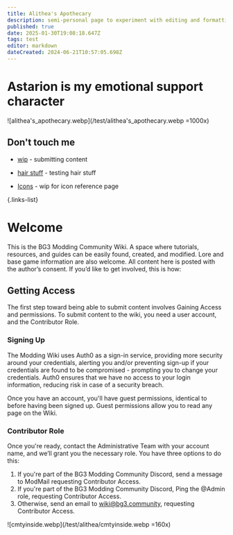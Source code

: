 ```yaml
---
title: Alithea's Apothecary
description: semi-personal page to experiment with editing and formatting without affecting the main content of the wiki
published: true
date: 2025-01-30T19:08:18.647Z
tags: test
editor: markdown
dateCreated: 2024-06-21T10:57:05.698Z
---
```


# Astarion is my emotional support character
![alithea's_apothecary.webp](/test/alithea's_apothecary.webp =1000x)

## Don't touch me

- [wip](/test/alitheas-apothecary/wip) - submitting content

- [hair stuff](/test/alitheas-apothecary/test) - testing hair stuff

- [Icons](/test/alitheas-apothecary/Icons) - wip for icon reference page

{.links-list}


# Welcome

This is the BG3 Modding Community Wiki. A space where tutorials, resources, and guides can be easily found, created, and modified. Lore and base game information are also welcome. All content here is posted with the author’s consent. If you’d like to get involved, this is how:

## Getting Access
The first step toward being able to submit content involves Gaining Access and permissions. To submit content to the wiki, you need a user account, and the Contributor Role.

### Signing Up
The Modding Wiki uses Auth0 as a sign-in service, providing more security around your credentials, alerting you and/or preventing sign-up if your credentials are found to be compromised - prompting you to change your credentials. Auth0 ensures that we have no access to your login information, reducing risk in case of a security breach.

Once you have an account, you'll have guest permissions, identical to before having been signed up. Guest permissions allow you to read any page on the Wiki. 

### Contributor Role
Once you're ready, contact the Administrative Team with your account name, and we’ll grant you the necessary role. You have three options to do this:

1. If you're part of the BG3 Modding Community Discord, send a message to ModMail requesting Contributor Access.
2. If you're part of the BG3 Modding Community Discord, Ping the @Admin role, requesting Contributor Access.
3. Otherwise, send an email to wiki@bg3.community, requesting Contributor Access.



![cmtyinside.webp](/test/alithea/cmtyinside.webp =160x)

